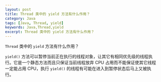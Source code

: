 ```yaml
---
layout: post
title: Thread 类中的 yield 方法有什么作用？
category: Java
tags: [Java, Thread, yield]
keywords: Java,Thread,yield
excerpt: Thread 类中的 yield 方法有什么作用？
---
```


`Thread` 类中的 `yield` 方法有什么作用？

`yield()` 方法可以暂停当前正在执行的线程对象，让其它有相同优先级的线程执行。它是一个静态方法而且只保证当前线程放弃 CPU 占用而不能保证使其它线程一定能占用 CPU，执行 `yield()` 的线程有可能在进入到暂停状态后马上又被执行。